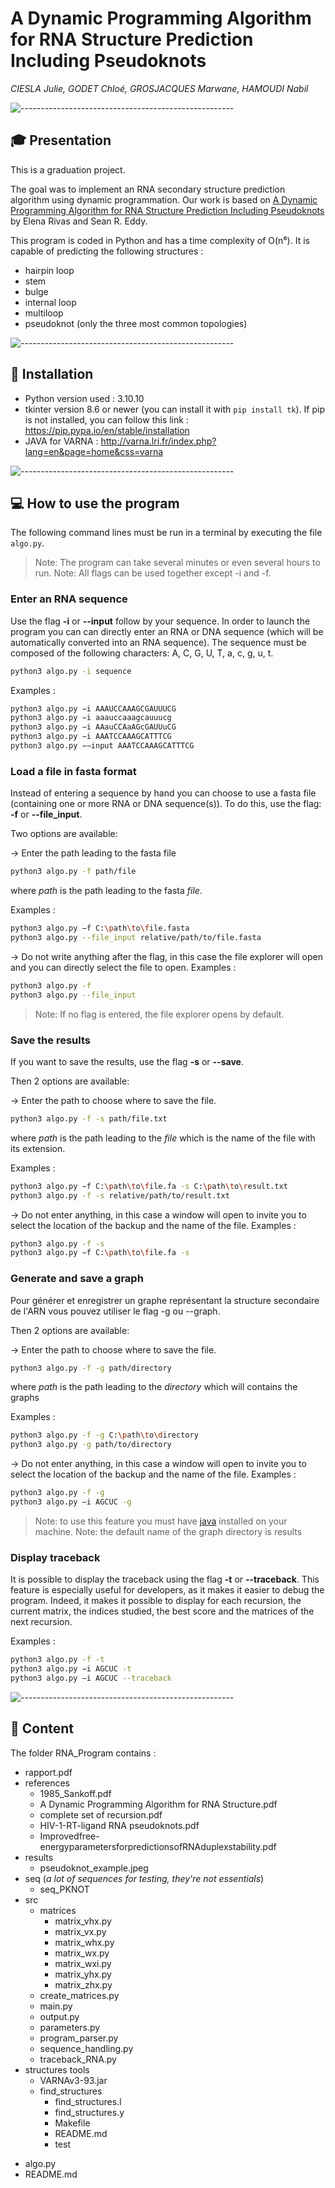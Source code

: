 # A Dynamic Programming Algorithm for RNA Structure Prediction Including Pseudoknots

*CIESLA Julie, GODET Chloé, GROSJACQUES Marwane, HAMOUDI Nabil*

![-----------------------------------------------------](https://raw.githubusercontent.com/andreasbm/readme/master/assets/lines/aqua.png)
## 🎓 Presentation
This is a graduation project. 

The goal was to implement an RNA secondary structure prediction algorithm using dynamic programmation.
Our work is based on [A Dynamic Programming Algorithm for RNA Structure Prediction Including Pseudoknots](https://github.com/Nabil-hamoudi/Program_RNA-Structure_Python/blob/main/references/A%20Dynamic%20Programming%20Algorithm%20for%20RNA%20Structure.pdf) by Elena Rivas and Sean R. Eddy. 

This program is coded in Python and has a time complexity of O(n⁶).
It is capable of predicting the following structures :
* hairpin loop
* stem
* bulge
* internal loop
* multiloop
* pseudoknot (only the three most common topologies)


![-----------------------------------------------------](https://raw.githubusercontent.com/andreasbm/readme/master/assets/lines/aqua.png)
## :construction: Installation
- Python version used : 3.10.10
- tkinter version 8.6 or newer 
(you can install it with `pip install tk`). If pip is not installed, you can follow this link : https://pip.pypa.io/en/stable/installation
- JAVA for VARNA : http://varna.lri.fr/index.php?lang=en&page=home&css=varna



![-----------------------------------------------------](https://raw.githubusercontent.com/andreasbm/readme/master/assets/lines/aqua.png)
## :computer: How to use the program
The following command lines must be run in a terminal by executing the file `algo.py`.

> Note: The program can take several minutes or even several hours to run.
> Note: All flags can be used together except -i and -f.


### Enter an RNA sequence

Use the flag **-i** or **--input** follow by your sequence.
In order to launch the program you can can directly enter an RNA or DNA sequence (which will be automatically converted into an RNA sequence). The sequence must be composed of the following characters: A, C, G, U, T, a, c, g, u, t.

```sh 
python3 algo.py -i sequence
``` 

Examples : 
```sh
python3 algo.py −i AAAUCCAAAGCGAUUUCG
python3 algo.py −i aaauccaaagcauuucg
python3 algo.py −i AAauCCAaAGcGAUUuCG
python3 algo.py −i AAATCCAAAGCATTTCG
python3 algo.py −−input AAATCCAAAGCATTTCG
```


### Load a file in fasta format

Instead of entering a sequence by hand you can choose to use a fasta file (containing one or more RNA or DNA sequence(s)).
To do this, use the flag: **-f** or **--file_input**.

Two options are available:

→ Enter the path leading to the fasta file

```sh
python3 algo.py -f path/file
```
where *path* is the path leading to the fasta *file*.

Examples :

```sh
python3 algo.py −f C:\path\to\file.fasta
python3 algo.py --file_input relative/path/to/file.fasta

```
→ Do not write anything after the flag, in this case the file explorer will open and you can directly select the file to open.
Examples : 
```sh
python3 algo.py -f
python3 algo.py --file_input
```
> Note: If no flag is entered, the file explorer opens by default.


### Save the results

If you want to save the results, use the flag **-s** or **--save**. 

Then 2 options are available:

→ Enter the path to choose where to save the file.
```sh
python3 algo.py -f -s path/file.txt
```
where *path* is the path leading to the *file* which is the name of the file with its extension.

Examples : 
```sh
python3 algo.py −f C:\path\to\file.fa -s C:\path\to\result.txt
python3 algo.py -f -s relative/path/to/result.txt
```
→ Do not enter anything, in this case a window will open to invite you to select the location of the backup and the name of the file. 
Examples : 
```sh
python3 algo.py -f -s
python3 algo.py −f C:\path\to\file.fa -s
```


### Generate and save a graph

Pour générer et enregistrer un graphe représentant la structure secondaire de l'ARN vous pouvez utiliser le flag -g ou --graph. 

Then 2 options are available:

→ Enter the path to choose where to save the file.

```sh
python3 algo.py -f -g path/directory
```
where *path* is the path leading to the *directory* which will contains the graphs

Examples : 
```sh
python3 algo.py -f -g C:\path\to\directory
python3 algo.py -g path/to/directory
```

→ Do not enter anything, in this case a window will open to invite you to select the location of the backup and the name of the file. 
Examples : 
```sh
python3 algo.py -f -g
python3 algo.py −i AGCUC -g
```
> Note: to use this feature you must have [java](https://www.java.com/fr/) installed on your machine.
> Note: the default name of the graph directory is results


### Display traceback

It is possible to display the traceback using the flag **-t** or **--traceback**. This feature is especially useful for developers, as it makes it easier to debug the program. Indeed, it makes it possible to display for each recursion, the current matrix, the indices studied, the best score and the matrices of the next recursion.

Examples : 
```sh
python3 algo.py -f -t
python3 algo.py −i AGCUC -t
python3 algo.py −i AGCUC --traceback
```

![-----------------------------------------------------](https://raw.githubusercontent.com/andreasbm/readme/master/assets/lines/aqua.png)
## :open_file_folder: Content
The folder RNA_Program contains : 
* rapport.pdf
* references
    * 1985_Sankoff.pdf
    * A Dynamic Programming Algorithm for RNA Structure.pdf
    * complete set of recursion.pdf
    * HIV-1-RT-ligand RNA pseudoknots.pdf
    * Improvedfree-energyparametersforpredictionsofRNAduplexstability.pdf
* results
    * pseudoknot_example.jpeg
* seq (*a lot of sequences for testing, they're not essentials*)
    * seq_PKNOT
* src
    * matrices
        * matrix_vhx.py
        * matrix_vx.py
        * matrix_whx.py
        * matrix_wx.py
        * matrix_wxi.py
        * matrix_yhx.py
        * matrix_zhx.py
    * create_matrices.py
    * main.py
    * output.py
    * parameters.py
    * program_parser.py
    * sequence_handling.py
    * traceback_RNA.py
* structures tools
    * VARNAv3-93.jar
    * find_structures
        * find_structures.l
        * find_structures.y
        * Makefile
        * README.md
        * test
- algo.py
- README.md
